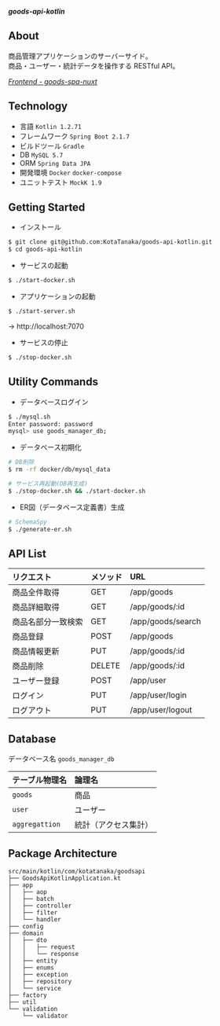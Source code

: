 ***goods-api-kotlin***

## About

商品管理アプリケーションのサーバーサイド。  
商品・ユーザー・統計データを操作する RESTful API。

*[Frontend - goods-spa-nuxt](https://github.com/KotaTanaka/goods-spa-nuxt)*

## Technology

* 言語 `Kotlin 1.2.71`
* フレームワーク `Spring Boot 2.1.7`
* ビルドツール `Gradle`
* DB `MySQL 5.7`
* ORM `Spring Data JPA`
* 開発環境 `Docker` `docker-compose`
* ユニットテスト `MockK 1.9`

## Getting Started

* インストール

```bash
$ git clone git@github.com:KotaTanaka/goods-api-kotlin.git
$ cd goods-api-kotlin
```

* サービスの起動

```bash
$ ./start-docker.sh
```

* アプリケーションの起動

```bash
$ ./start-server.sh
```

→ http://localhost:7070

* サービスの停止

```bash
$ ./stop-docker.sh
```


## Utility Commands

* データベースログイン

```bash
$ ./mysql.sh
Enter password: password
mysql> use goods_manager_db;
```

* データベース初期化

```bash
# DB削除
$ rm -rf docker/db/mysql_data

# サービス再起動(DB再生成)
$ ./stop-docker.sh && ./start-docker.sh
```

* ER図（データベース定義書）生成

```bash
# SchemaSpy
$ ./generate-er.sh
```

## API List
| リクエスト | メソッド | URL |
|:---|:---|:---|
| 商品全件取得 | GET | /app/goods |
| 商品詳細取得 | GET | /app/goods/:id |
| 商品名部分一致検索 | GET | /app/goods/search |
| 商品登録 | POST | /app/goods |
| 商品情報更新 | PUT | /app/goods/:id |
| 商品削除 | DELETE | /app/goods/:id |
| ユーザー登録 | POST | /app/user |
| ログイン | PUT | /app/user/login |
| ログアウト | PUT | /app/user/logout |

## Database

データベース名 `goods_manager_db`

| テーブル物理名 | 論理名 |
|:---|:---|
| `goods` | 商品 |
| `user` | ユーザー |
| `aggregattion` | 統計（アクセス集計） |

## Package Architecture

```
src/main/kotlin/com/kotatanaka/goodsapi
├── GoodsApiKotlinApplication.kt
├── app
│   ├── aop
│   ├── batch
│   ├── controller
│   ├── filter
│   └── handler
├── config
├── domain
│   ├── dto
│   │   ├── request
│   │   └── response
│   ├── entity
│   ├── enums
│   ├── exception
│   ├── repository
│   └── service
├── factory
├── util
└── validation
    └── validator
```
